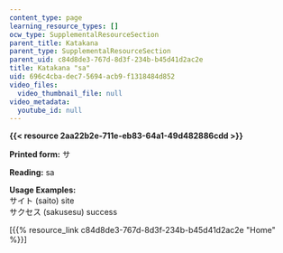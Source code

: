 ```yaml
---
content_type: page
learning_resource_types: []
ocw_type: SupplementalResourceSection
parent_title: Katakana
parent_type: SupplementalResourceSection
parent_uid: c84d8de3-767d-8d3f-234b-b45d41d2ac2e
title: Katakana "sa"
uid: 696c4cba-dec7-5694-acb9-f1318484d852
video_files:
  video_thumbnail_file: null
video_metadata:
  youtube_id: null
---
```


**{{< resource 2aa22b2e-711e-eb83-64a1-49d482886cdd >}}**

**Printed form:** サ

**Reading:** sa

**Usage Examples:**  
サイト (saito) site  
サクセス (sakusesu) success

\[{{% resource_link c84d8de3-767d-8d3f-234b-b45d41d2ac2e "Home" %}}\]